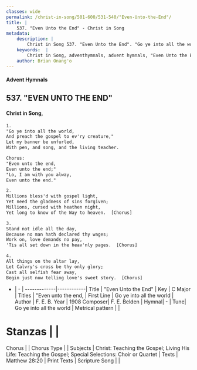 ```yaml
---
classes: wide
permalink: /christ-in-song/501-600/531-540/"Even-Unto-the-End"/
title: |
    537. "Even Unto the End" - Christ in Song
metadata:
    description: |
        Christ in Song 537. "Even Unto the End". "Go ye into all the world, And preach the gospel to ev'ry creature," Let my banner be unfurled, With pen, and song, and the living teacher. Chorus: "Even unto the end, Even unto the end;" "Lo, I am with you alway, Even unto the end."
    keywords:  |
        Christ in Song, adventhymnals, advent hymnals, "Even Unto the End", Go ye into all the world. "Even unto the end,
    author: Brian Onang'o
---
```


#### Advent Hymnals
## 537. "EVEN UNTO THE END"
####  Christ in Song,

```txt
1.
"Go ye into all the world,
And preach the gospel to ev'ry creature,"
Let my banner be unfurled,
With pen, and song, and the living teacher.

Chorus:
"Even unto the end,
Even unto the end;"
"Lo, I am with you alway,
Even unto the end."

2.
Millions bless'd with gospel light,
Yet need the gladness of sins forgiven;
Millions, cursed with heathen night,
Yet long to know of the Way to heaven.  [Chorus]

3.
Stand not idle all the day,
Because no man hath declared thy wages;
Work on, love demands no pay,
'Tis all set down in the heav'nly pages.  [Chorus]

4.
All things on the altar lay,
Let Calvry's cross be thy only glory;
Cast all selfish fear away,
Begin just now telling love's sweet story.  [Chorus]

```

- |   -  |
-------------|------------|
Title | "Even Unto the End" |
Key | C Major |
Titles | "Even unto the end, |
First Line | Go ye into all the world |
Author | F. E. B.
Year | 1908
Composer| F. E. Belden |
Hymnal|  - |
Tune| Go ye into all the world |
Metrical pattern | |
# Stanzas |  |
Chorus |  |
Chorus Type |  |
Subjects | Christ: Teaching the Gospel; Living His Life: Teaching the Gospel; Special Selections: Choir or Quartet |
Texts | Matthew 28:20 |
Print Texts | 
Scripture Song |  |
    
